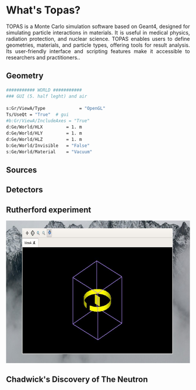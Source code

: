 # What's Topas?

<div style="text-align: center;">
  <p style="text-align: justify;"> TOPAS is a Monte Carlo simulation software based on Geant4, designed for simulating particle interactions in materials. It is useful in medical physics, radiation protection, and nuclear science. TOPAS enables users to define geometries, materials, and particle types, offering tools for result analysis. Its user-friendly interface and scripting features make it accessible to researchers and practitioners..
  </p>
</div>

## Geometry 

```bash
########### WORLD ###########
### GUI (5. half leght) and air

s:Gr/ViewA/Type             = "OpenGL"
Ts/UseQt = "True"  # gui
#b:Gr/ViewA/IncludeAxes = "True"
d:Ge/World/HLX         = 1. m
d:Ge/World/HLY         = 1. m
d:Ge/World/HLZ         = 1. m
b:Ge/World/Invisible   = "False"
s:Ge/World/Material    = "Vacuum"
```

## Sources 

## Detectors 


## Rutherford experiment 
 
<p align="center">
  <img with="850" height="390" src="topas.jpg">
</p>


## Chadwick's Discovery of The Neutron


